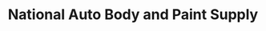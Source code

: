 ---
title: "National Auto Body and Paint Supply"
url: /spokane/national-auto-body-and-paint-supply/
shop: car parts
---
